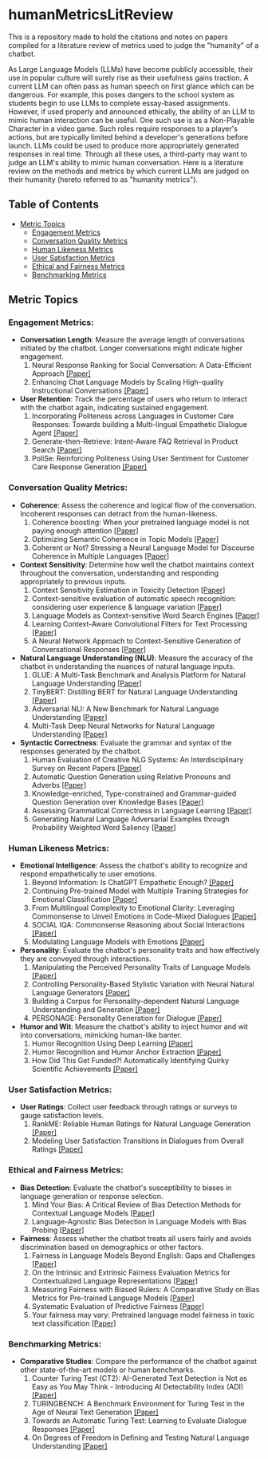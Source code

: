 # humanMetricsLitReview
This is a repository made to hold the citations and notes on papers compiled for a literature review of metrics used to judge the "humanity" of a chatbot.

As Large Language Models (LLMs) have become publicly accessible, their use in popular culture will surely rise as their usefulness gains traction. A current LLM can often pass as human speech on first glance which can be dangerous. For example, this poses dangers to the school system as students begin to use LLMs to complete essay-based assignments. However, if used properly and announced ethically, the ability of an LLM to mimic human interaction can be useful. One such use is as a Non-Playable Character in a video game. Such roles require responses to a player's actions, but are typically limited behind a developer's generations before launch. LLMs could be used to produce more appropriately generated responses in real time. Through all these uses, a third-party may want to judge an LLM's ability to mimic human conversation. Here is a literature review on the methods and metrics by which current LLMs are judged on their humanity (hereto referred to as "humanity metrics").

## Table of Contents
- [Metric Topics](#metric-topics)
    - [Engagement Metrics](#engagement-metrics)
    - [Conversation Quality Metrics](#conversation-quality-metrics)
    - [Human Likeness Metrics](#human-likeness-metrics)
    - [User Satisfaction Metrics](#user-satisfaction-metrics)
    - [Ethical and Fairness Metrics](#ethical-and-fairness-metrics)
    - [Benchmarking Metrics](#benchmarking-metrics)

## Metric Topics
### Engagement Metrics:
- **Conversation Length**: Measure the average length of conversations initiated by the chatbot. Longer conversations might indicate higher engagement.
  1. Neural Response Ranking for Social Conversation: A Data-Efficient Approach [[Paper]](https://aclanthology.org/W18-5701/)
  2. Enhancing Chat Language Models by Scaling High-quality Instructional Conversations [[Paper]](https://aclanthology.org/2023.emnlp-main.183/)
- **User Retention**: Track the percentage of users who return to interact with the chatbot again, indicating sustained engagement.
  1. Incorporating Politeness across Languages in Customer Care Responses: Towards building a Multi-lingual Empathetic Dialogue Agent [[Paper]](https://aclanthology.org/2020.lrec-1.514/)
  2. Generate-then-Retrieve: Intent-Aware FAQ Retrieval in Product Search [[Paper]](https://aclanthology.org/2023.acl-industry.73/)
  3. PoliSe: Reinforcing Politeness Using User Sentiment for Customer Care Response Generation [[Paper]](https://aclanthology.org/2022.coling-1.538/)

### Conversation Quality Metrics:
- **Coherence**: Assess the coherence and logical flow of the conversation. Incoherent responses can detract from the human-likeness.
  1. Coherence boosting: When your pretrained language model is not paying enough attention [[Paper]](https://aclanthology.org/2022.acl-long.565/)
  2. Optimizing Semantic Coherence in Topic Models [[Paper]](https://aclanthology.org/D11-1024/)
  3. Coherent or Not? Stressing a Neural Language Model for Discourse Coherence in Multiple Languages [[Paper]](https://aclanthology.org/2023.findings-acl.680/)
- **Context Sensitivity**: Determine how well the chatbot maintains context throughout the conversation, understanding and responding appropriately to previous inputs.
  1. Context Sensitivity Estimation in Toxicity Detection [[Paper]](https://aclanthology.org/2021.woah-1.15/)
  2. Context-sensitive evaluation of automatic speech recognition: considering user experience & language variation [[Paper]](https://aclanthology.org/2021.hcinlp-1.6/)
  3. Language Models as Context-sensitive Word Search Engines [[Paper]](https://aclanthology.org/2022.in2writing-1.5/)
  4. Learning Context-Aware Convolutional Filters for Text Processing [[Paper]](https://aclanthology.org/D18-1210)
  5. A Neural Network Approach to Context-Sensitive Generation of Conversational Responses [[Paper]](https://aclanthology.org/N15-1020)
- **Natural Language Understanding (NLU)**: Measure the accuracy of the chatbot in understanding the nuances of natural language inputs.
  1. GLUE: A Multi-Task Benchmark and Analysis Platform for Natural Language Understanding [[Paper]](https://aclanthology.org/W18-5446/)
  2. TinyBERT: Distilling BERT for Natural Language Understanding [[Paper]](https://aclanthology.org/2020.findings-emnlp.372/)
  3. Adversarial NLI: A New Benchmark for Natural Language Understanding [[Paper]](https://aclanthology.org/2020.acl-main.441/)
  4. Multi-Task Deep Neural Networks for Natural Language Understanding [[Paper]](https://aclanthology.org/P19-1441/)
- **Syntactic Correctness**: Evaluate the grammar and syntax of the responses generated by the chatbot.
  1. Human Evaluation of Creative NLG Systems: An Interdisciplinary Survey on Recent Papers [[Paper]](https://aclanthology.org/2021.gem-1.9/)
  2. Automatic Question Generation using Relative Pronouns and Adverbs [[Paper]](https://aclanthology.org/P18-3022/)
  3. Knowledge-enriched, Type-constrained and Grammar-guided Question Generation over Knowledge Bases [[Paper]](https://aclanthology.org/2020.coling-main.250/)
  4. Assessing Grammatical Correctness in Language Learning [[Paper]](https://aclanthology.org/2021.bea-1.15)
  5. Generating Natural Language Adversarial Examples through Probability Weighted Word Saliency [[Paper]](https://aclanthology.org/P19-1103/)

### Human Likeness Metrics:
- **Emotional Intelligence**: Assess the chatbot's ability to recognize and respond empathetically to user emotions.
  1. Beyond Information: Is ChatGPT Empathetic Enough? [[Paper]](https://aclanthology.org/2023.ranlp-1.18/)
  2. Continuing Pre-trained Model with Multiple Training Strategies for Emotional Classification [[Paper]](https://aclanthology.org/2022.wassa-1.22)
  3. From Multilingual Complexity to Emotional Clarity: Leveraging Commonsense to Unveil Emotions in Code-Mixed Dialogues [[Paper]](https://aclanthology.org/2023.emnlp-main.598/)
  4. SOCIAL IQA: Commonsense Reasoning about Social Interactions [[Paper]](https://aclanthology.org/D19-1454)
  5. Modulating Language Models with Emotions [[Paper]](https://aclanthology.org/2021.findings-acl.379)
- **Personality**: Evaluate the chatbot's personality traits and how effectively they are conveyed through interactions.
  1. Manipulating the Perceived Personality Traits of Language Models [[Paper]](https://aclanthology.org/2023.findings-emnlp.156/)
  2. Controlling Personality-Based Stylistic Variation with Neural Natural Language Generators [[Paper]](https://aclanthology.org/W18-5019/)
  3. Building a Corpus for Personality-dependent Natural Language Understanding and Generation [[Paper]](https://aclanthology.org/L18-1183/)
  4. PERSONAGE: Personality Generation for Dialogue [[Paper]](https://aclanthology.org/P07-1063/)
- **Humor and Wit**: Measure the chatbot's ability to inject humor and wit into conversations, mimicking human-like banter.
  1. Humor Recognition Using Deep Learning [[Paper]](https://aclanthology.org/N18-2018/)
  2. Humor Recognition and Humor Anchor Extraction [[Paper]](https://aclanthology.org/D15-1284/)
  3. How Did This Get Funded?! Automatically Identifying Quirky Scientific Achievements [[Paper]](https://aclanthology.org/2021.acl-long.2/)

### User Satisfaction Metrics:
- **User Ratings**: Collect user feedback through ratings or surveys to gauge satisfaction levels.
  1. RankME: Reliable Human Ratings for Natural Language Generation [[Paper]](https://aclanthology.org/N18-2012/)
  2. Modeling User Satisfaction Transitions in Dialogues from Overall Ratings [[Paper]](https://aclanthology.org/W10-4304/)

### Ethical and Fairness Metrics:
- **Bias Detection**: Evaluate the chatbot's susceptibility to biases in language generation or response selection.
  1. Mind Your Bias: A Critical Review of Bias Detection Methods for Contextual Language Models [[Paper]](https://aclanthology.org/2022.findings-emnlp.311/)
  2. Language-Agnostic Bias Detection in Language Models with Bias Probing [[Paper]](https://aclanthology.org/2023.findings-emnlp.848/)
- **Fairness**: Assess whether the chatbot treats all users fairly and avoids discrimination based on demographics or other factors.
  1. Fairness in Language Models Beyond English: Gaps and Challenges [[Paper]](https://aclanthology.org/2023.findings-eacl.157/)
  2. On the Intrinsic and Extrinsic Fairness Evaluation Metrics for Contextualized Language Representations [[Paper]](https://aclanthology.org/2022.acl-short.62/)
  3. Measuring Fairness with Biased Rulers: A Comparative Study on Bias Metrics for Pre-trained Language Models [[Paper]](https://aclanthology.org/2022.naacl-main.122/)
  4. Systematic Evaluation of Predictive Fairness [[Paper]](https://aclanthology.org/2022.aacl-main.6/)
  5. Your fairness may vary: Pretrained language model fairness in toxic text classification [[Paper]](https://aclanthology.org/2022.findings-acl.176/)

### Benchmarking Metrics:
- **Comparative Studies**: Compare the performance of the chatbot against other state-of-the-art models or human benchmarks.
  1. Counter Turing Test (CT2): AI-Generated Text Detection is Not as Easy as You May Think - Introducing AI Detectability Index (ADI) [[Paper]](https://aclanthology.org/2023.emnlp-main.136/)
  2. TURINGBENCH: A Benchmark Environment for Turing Test in the Age of Neural Text Generation [[Paper]](https://aclanthology.org/2021.findings-emnlp.172/)
  3. Towards an Automatic Turing Test: Learning to Evaluate Dialogue Responses [[Paper]](https://aclanthology.org/P17-1103/)
  4. On Degrees of Freedom in Defining and Testing Natural Language Understanding [[Paper]](https://aclanthology.org/2023.findings-acl.861/)

